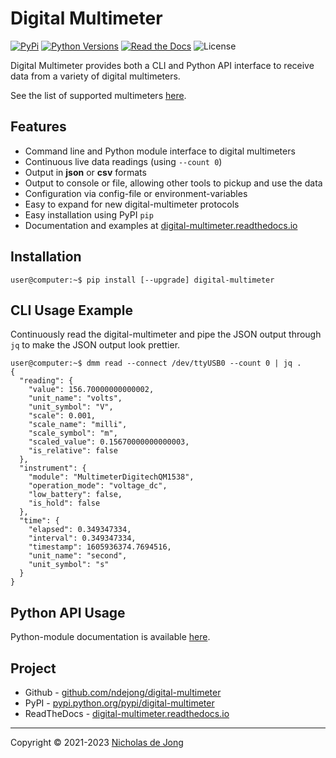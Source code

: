 # Digital Multimeter
[![PyPi](https://img.shields.io/pypi/v/digital-multimeter.svg)](https://pypi.python.org/pypi/digital-multimeter/)
[![Python Versions](https://img.shields.io/pypi/pyversions/digital-multimeter.svg)](https://github.com/ndejong/digital-multimeter/)
[![Read the Docs](https://img.shields.io/readthedocs/digital-multimeter)](https://digital-multimeter.readthedocs.io)
![License](https://img.shields.io/github/license/ndejong/digital-multimeter.svg)

Digital Multimeter provides both a CLI and Python API interface to receive data 
from a variety of digital multimeters.  

See the list of supported multimeters [here](https://digital-multimeter.readthedocs.io/en/latest/supported-multimeters/).

## Features
* Command line and Python module interface to digital multimeters
* Continuous live data readings (using `--count 0`)
* Output in **json** or **csv** formats
* Output to console or file, allowing other tools to pickup and use the data
* Configuration via config-file or environment-variables
* Easy to expand for new digital-multimeter protocols
* Easy installation using PyPI `pip`
* Documentation and examples at [digital-multimeter.readthedocs.io](https://digital-multimeter.readthedocs.io)

## Installation
```shell
user@computer:~$ pip install [--upgrade] digital-multimeter
```

## CLI Usage Example
Continuously read the digital-multimeter and pipe the JSON output through `jq` to 
make the JSON output look prettier.
```shell
user@computer:~$ dmm read --connect /dev/ttyUSB0 --count 0 | jq .
{
  "reading": {
    "value": 156.70000000000002,
    "unit_name": "volts",
    "unit_symbol": "V",
    "scale": 0.001,
    "scale_name": "milli",
    "scale_symbol": "m",
    "scaled_value": 0.15670000000000003,
    "is_relative": false
  },
  "instrument": {
    "module": "MultimeterDigitechQM1538",
    "operation_mode": "voltage_dc",
    "low_battery": false,
    "is_hold": false
  },
  "time": {
    "elapsed": 0.349347334,
    "interval": 0.349347334,
    "timestamp": 1605936374.7694516,
    "unit_name": "second",
    "unit_symbol": "s"
  }
}
```

## Python API Usage
Python-module documentation is available [here](https://digital-multimeter.readthedocs.io/en/latest/api/digitalmultimeter/).

## Project
* Github - [github.com/ndejong/digital-multimeter](https://github.com/ndejong/digital-multimeter)
* PyPI - [pypi.python.org/pypi/digital-multimeter](https://pypi.python.org/pypi/digital-multimeter/)
* ReadTheDocs - [digital-multimeter.readthedocs.io](https://digital-multimeter.readthedocs.io)

---
Copyright &copy; 2021-2023 [Nicholas de Jong](https://www.nicholasdejong.com)
